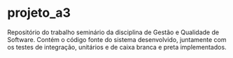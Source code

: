 # projeto_a3
Repositório do trabalho seminário da disciplina de Gestão e Qualidade de Software. Contém o código fonte do sistema desenvolvido, juntamente com os testes de integração, unitários e de caixa branca e preta implementados.
